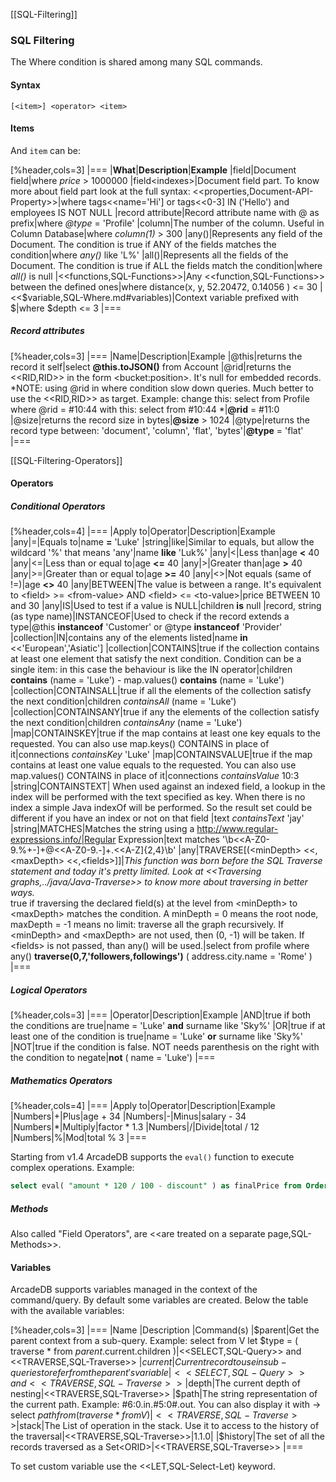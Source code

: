 [[SQL-Filtering]]
### SQL Filtering

The Where condition is shared among many SQL commands.

#### Syntax

`[<item>] <operator> <item>`

#### Items

And `item` can be:

[%header,cols=3]
|===
|**What**|**Description**|**Example**
|field|Document field|where *price* > 1000000
|field&lt;indexes&gt;|Document field part. To know more about field part look at the full syntax: <<properties,Document-API-Property>>|where tags<<name='Hi'] or tags<<0-3] IN ('Hello') and employees IS NOT NULL
|record attribute|Record attribute name with @ as prefix|where *@type* = 'Profile'
|column|The number of the column. Useful in Column Database|where *column(1)* > 300
|any()|Represents any field of the Document. The condition is true if ANY of the fields matches the condition|where *any()* like 'L%'
|all()|Represents all the fields of the Document. The condition is true if ALL the fields match the condition|where *all()* is null
|<<functions,SQL-Functions>>|Any <<function,SQL-Functions>> between the defined ones|where distance(x, y, 52.20472, 0.14056 ) <= 30
|<<$variable,SQL-Where.md#variables)|Context variable prefixed with $|where $depth <= 3
|===


##### Record attributes


[%header,cols=3]
|===
|Name|Description|Example
|@this|returns the record it self|select **@this.toJSON()** from Account
|@rid|returns the <<RID,RID>> in the form &lt;bucket:position&gt;. It's null for embedded records. *NOTE: using @rid in where condition slow down queries. Much better to use the <<RID,RID>> as target. Example: change this: select from Profile where @rid = #10:44 with this: select from #10:44 *|**@rid** = #11:0
|@size|returns the record size in bytes|**@size** > 1024
|@type|returns the record type between: 'document', 'column', 'flat', 'bytes'|**@type** = 'flat'
|===

[[SQL-Filtering-Operators]]
#### Operators

##### Conditional Operators

[%header,cols=4]
|===
|Apply to|Operator|Description|Example
|any|=|Equals to|name **=** 'Luke'
|string|like|Similar to equals, but allow the wildcard '%' that means 'any'|name **like** 'Luk%'
|any|<|Less than|age **<** 40
|any|<=|Less than or equal to|age **<=** 40
|any|>|Greater than|age **>** 40
|any|>=|Greater than or equal to|age **>=** 40
|any|<>|Not equals (same of !=)|age **<>** 40
|any|BETWEEN|The value is between a range. It's equivalent to &lt;field&gt; &gt;= &lt;from-value&gt; AND &lt;field&gt; &lt;= &lt;to-value&gt;|price BETWEEN 10 and 30
|any|IS|Used to test if a value is NULL|children **is** null
|record, string (as type name)|INSTANCEOF|Used to check if the record extends a type|@this **instanceof** 'Customer' or @type **instanceof** 'Provider'
|collection|IN|contains any of the elements listed|name **in** <<'European','Asiatic']
|collection|CONTAINS|true if the collection contains at least one element that satisfy the next condition. Condition can be a single item: in this case the behaviour is like the IN operator|children **contains** (name = 'Luke') - map.values() **contains** (name = 'Luke')
|collection|CONTAINSALL|true if all the elements of the collection satisfy the next condition|children *containsAll* (name = 'Luke')
|collection|CONTAINSANY|true if any the elements of the collection satisfy the next condition|children *containsAny* (name = 'Luke')
|map|CONTAINSKEY|true if the map contains at least one key equals to the requested. You can also use map.keys() CONTAINS in place of it|connections *containsKey* 'Luke'
|map|CONTAINSVALUE|true if the map contains at least one value equals to the requested. You can also use map.values() CONTAINS in place of it|connections *containsValue* 10:3
|string|CONTAINSTEXT| When used against an indexed field, a lookup in the index will be performed with the text specified as key. When there is no index a simple Java indexOf will be performed. So the result set could be different if you have an index or not on that field |text *containsText* 'jay'
|string|MATCHES|Matches the string using a http://www.regular-expressions.info/|Regular Expression|text matches '\b<<A-Z0-9.%+-]+@<<A-Z0-9.-]+\.<<A-Z]{2,4}\b'
|any|TRAVERSE[(&lt;minDepth&gt; <<,&lt;maxDepth&gt; <<,&lt;fields&gt;]]|*This function was born before the SQL Traverse statement and today it's pretty limited. Look at <<Traversing graphs,../java/Java-Traverse>> to know more about traversing in better ways.* <br>true if traversing the declared field(s) at the level from &lt;minDepth&gt; to &lt;maxDepth&gt; matches the condition. A minDepth = 0 means the root node, maxDepth = -1 means no limit: traverse all the graph recursively. If &lt;minDepth&gt; and &lt;maxDepth&gt; are not used, then (0, -1) will be taken. If &lt;fields&gt; is not passed, than any() will be used.|select from profile where any() **traverse(0,7,'followers,followings')** ( address.city.name = 'Rome' )
|===

##### Logical Operators

[%header,cols=3]
|===
|Operator|Description|Example
|AND|true if both the conditions are true|name = 'Luke' **and** surname like 'Sky%'
|OR|true if at least one of the condition is true|name = 'Luke' **or** surname like 'Sky%'
|NOT|true if the condition is false. NOT needs parenthesis on the right with the condition to negate|**not** ( name = 'Luke')
|===

##### Mathematics Operators


[%header,cols=4]
|===
|Apply to|Operator|Description|Example
|Numbers|+|Plus|age + 34
|Numbers|-|Minus|salary - 34
|Numbers|\*|Multiply|factor \* 1.3
|Numbers|/|Divide|total / 12
|Numbers|%|Mod|total % 3
|===

Starting from v1.4 ArcadeDB supports the `eval()` function to execute complex operations. Example:
```sql
select eval( "amount * 120 / 100 - discount" ) as finalPrice from Order
```

##### Methods

Also called "Field Operators", are <<are treated on a separate page,SQL-Methods>>.

#### Variables

ArcadeDB supports variables managed in the context of the command/query. By default some variables are created. Below the table with the available variables:


[%header,cols=3]
|===
|Name    |Description    |Command(s)
|$parent|Get the parent context from a sub-query. Example: select from V let $type = ( traverse * from $parent.$current.children )|<<SELECT,SQL-Query>> and <<TRAVERSE,SQL-Traverse>>
|$current|Current record to use in sub-queries to refer from the parent's variable|<<SELECT,SQL-Query>> and <<TRAVERSE,SQL-Traverse>>
|$depth|The current depth of nesting|<<TRAVERSE,SQL-Traverse>>
|$path|The string representation of the current path. Example:  #6:0.in.#5:0#.out. You can also display it with -> select $path from (traverse * from V)|<<TRAVERSE,SQL-Traverse>>
|$stack|The List of operation in the stack. Use it to access to the history of the traversal|<<TRAVERSE,SQL-Traverse>>|1.1.0|
|$history|The set of all the records traversed as a Set&lt;ORID&gt;|<<TRAVERSE,SQL-Traverse>>
|===


To set custom variable use the <<LET,SQL-Select-Let) keyword.
